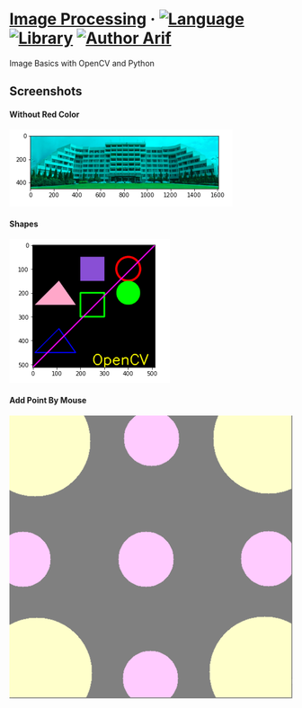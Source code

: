# [Image Processing](https://github.com/arifpro/Image-Processing) &middot; [![Language](https://img.shields.io/static/v1?label=Language&message=Python&color=blue)](https://www.python.org) [![Library](https://img.shields.io/static/v1?label=Library&message=OpenCV&color=orange)](https://opencv.org) [![Author Arif](https://img.shields.io/badge/Author-Arif-%3C%3E)](https://www.linkedin.com/in/proarif)
Image Basics with OpenCV and Python


## Screenshots
#### Without Red Color
![withoutRedColor](https://raw.githubusercontent.com/arifpro/Image-Processing/master/screenshots/withoutRedColor.png)

#### Shapes
![shapes](https://raw.githubusercontent.com/arifpro/Image-Processing/master/screenshots/shapes.png)

#### Add Point By Mouse
![addPointByMouse](https://raw.githubusercontent.com/arifpro/Image-Processing/master/screenshots/addPointByMouse.png)
